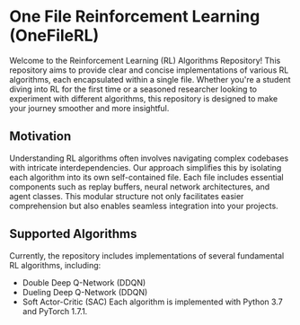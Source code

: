 # One File Reinforcement Learning (OneFileRL)

Welcome to the Reinforcement Learning (RL) Algorithms Repository! This repository aims to provide clear and concise implementations of various RL algorithms, each encapsulated within a single file. Whether you're a student diving into RL for the first time or a seasoned researcher looking to experiment with different algorithms, this repository is designed to make your journey smoother and more insightful.

## Motivation
Understanding RL algorithms often involves navigating complex codebases with intricate interdependencies. Our approach simplifies this by isolating each algorithm into its own self-contained file. Each file includes essential components such as replay buffers, neural network architectures, and agent classes. This modular structure not only facilitates easier comprehension but also enables seamless integration into your projects.

## Supported Algorithms
Currently, the repository includes implementations of several fundamental RL algorithms, including:

* Double Deep Q-Network (DDQN)
* Dueling Deep Q-Network (DDQN)
* Soft Actor-Critic (SAC)
Each algorithm is implemented with Python 3.7 and PyTorch 1.7.1.